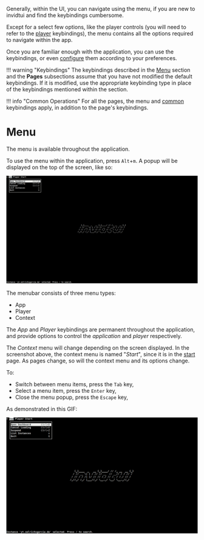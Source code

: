 Generally, within the UI, you can navigate using the menu, if you are new to invidtui and find the keybindings cumbersome.

Except for a select few options, like the player controls (you will need to refer to the [player]() keybindings), the menu contains
all the options required to navigate within the app.

Once you are familiar enough with the application, you can use the keybindings, or even [configure](../02_Configuration.md) them according to your preferences.

!!! warning "Keybindings" 
	The keybindings described in the [Menu](../04_Pages/_index.md#Menu) section and the **Pages** subsections assume that you have not modified the default keybindings.
	If it is modified, use the appropriate keybinding type in place of the keybindings mentioned within the section.
	
!!! info "Common Operations"
	For all the pages, the menu and [common](../03_Usage/02_Keybindings/01_Global_Keybindings.md#common) keybindings apply, in addition to the page's keybindings.

# Menu
The menu is available throughout the application.

To use the menu within the application, press <kbd>`Alt`</kbd>+<kbd>`m`</kbd>.
A popup will be displayed on the top of the screen, like so:

![menu_popup](../images/04_Pages/menu_popup.png)

The menubar consists of three menu types:
- App
- Player
- Context

The *App* and *Player* keybindings are permanent throughout the application, and provide options to control the *application* and *player* respectively.

The *Context* menu will change depending on the screen displayed. In the screenshot above, the context menu is named "*Start*", since it is in the [start](../04_Pages/01_Start.md) page. As pages change, so will the context menu and its options change.

To:
- Switch between menu items, press the <kbd>`Tab`</kbd> key,
- Select a menu item, press the <kbd>`Enter`</kbd> key,
- Close the menu popup, press the <kbd>`Escape`</kbd> key,

As demonstrated in this GIF:

![menu_navigation](../images/04_Pages/menu_navigation.gif)
